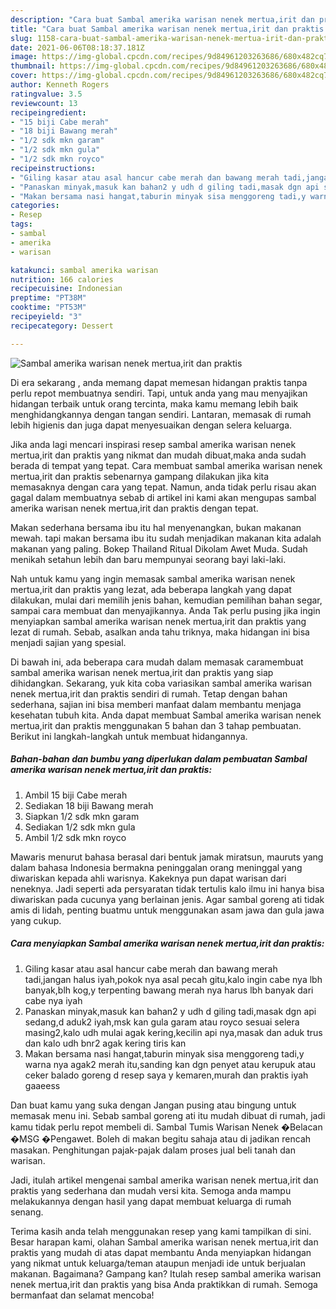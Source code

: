 ```yaml
---
description: "Cara buat Sambal amerika warisan nenek mertua,irit dan praktis yang lezat Untuk Jualan"
title: "Cara buat Sambal amerika warisan nenek mertua,irit dan praktis yang lezat Untuk Jualan"
slug: 1158-cara-buat-sambal-amerika-warisan-nenek-mertua-irit-dan-praktis-yang-lezat-untuk-jualan
date: 2021-06-06T08:18:37.181Z
image: https://img-global.cpcdn.com/recipes/9d84961203263686/680x482cq70/sambal-amerika-warisan-nenek-mertuairit-dan-praktis-foto-resep-utama.jpg
thumbnail: https://img-global.cpcdn.com/recipes/9d84961203263686/680x482cq70/sambal-amerika-warisan-nenek-mertuairit-dan-praktis-foto-resep-utama.jpg
cover: https://img-global.cpcdn.com/recipes/9d84961203263686/680x482cq70/sambal-amerika-warisan-nenek-mertuairit-dan-praktis-foto-resep-utama.jpg
author: Kenneth Rogers
ratingvalue: 3.5
reviewcount: 13
recipeingredient:
- "15 biji Cabe merah"
- "18 biji Bawang merah"
- "1/2 sdk mkn garam"
- "1/2 sdk mkn gula"
- "1/2 sdk mkn royco"
recipeinstructions:
- "Giling kasar atau asal hancur cabe merah dan bawang merah tadi,jangan halus iyah,pokok nya asal pecah gitu,kalo ingin cabe nya lbh banyak,blh kog,y terpenting bawang merah nya harus lbh banyak dari cabe nya iyah"
- "Panaskan minyak,masuk kan bahan2 y udh d giling tadi,masak dgn api sedang,d aduk2 iyah,msk kan gula garam atau royco sesuai selera masing2,kalo udh mulai agak kering,kecilin api nya,masak dan aduk trus dan kalo udh bnr2 agak kering tiris kan"
- "Makan bersama nasi hangat,taburin minyak sisa menggoreng tadi,y warna nya agak2 merah itu,sanding kan dgn penyet atau kerupuk atau ceker balado goreng d resep saya y kemaren,murah dan praktis iyah gaaeess"
categories:
- Resep
tags:
- sambal
- amerika
- warisan

katakunci: sambal amerika warisan 
nutrition: 166 calories
recipecuisine: Indonesian
preptime: "PT38M"
cooktime: "PT53M"
recipeyield: "3"
recipecategory: Dessert

---
```



![Sambal amerika warisan nenek mertua,irit dan praktis](https://img-global.cpcdn.com/recipes/9d84961203263686/680x482cq70/sambal-amerika-warisan-nenek-mertuairit-dan-praktis-foto-resep-utama.jpg)

Di era  sekarang , anda memang dapat memesan hidangan praktis tanpa perlu repot membuatnya sendiri. Tapi, untuk anda yang mau menyajikan hidangan terbaik untuk orang tercinta, maka kamu memang lebih baik menghidangkannya dengan tangan sendiri. Lantaran, memasak di rumah lebih higienis dan juga dapat menyesuaikan dengan selera keluarga.

Jika anda lagi mencari inspirasi resep sambal amerika warisan nenek mertua,irit dan praktis yang nikmat dan mudah dibuat,maka anda sudah berada di tempat yang tepat. Cara membuat sambal amerika warisan nenek mertua,irit dan praktis  sebenarnya gampang dilakukan jika kita memasaknya dengan cara yang tepat. Namun, anda tidak perlu risau akan gagal dalam membuatnya 
sebab di artikel ini kami akan mengupas sambal amerika warisan nenek mertua,irit dan praktis dengan tepat.  

Makan sederhana bersama ibu itu hal menyenangkan, bukan makanan mewah. tapi makan bersama ibu itu sudah menjadikan makanan kita adalah makanan yang paling. Bokep Thailand Ritual Dikolam Awet Muda. Sudah menikah setahun lebih dan baru mempunyai seorang bayi laki-laki.

Nah untuk kamu yang ingin memasak sambal amerika warisan nenek mertua,irit dan praktis yang lezat, ada beberapa langkah yang dapat dilakukan, mulai dari memilih jenis bahan, kemudian pemilihan bahan segar, sampai cara membuat dan menyajikannya. Anda Tak perlu pusing jika ingin menyiapkan sambal amerika warisan nenek mertua,irit dan praktis yang lezat di rumah. Sebab, asalkan anda  tahu triknya, maka hidangan ini bisa menjadi sajian yang spesial.

Di bawah ini, ada beberapa cara mudah dalam memasak caramembuat sambal amerika warisan nenek mertua,irit dan praktis yang siap dihidangkan. Sekarang, yuk kita coba variasikan sambal amerika warisan nenek mertua,irit dan praktis sendiri di rumah. Tetap dengan bahan sederhana, sajian ini bisa memberi manfaat dalam membantu menjaga kesehatan tubuh kita. Anda dapat membuat Sambal amerika warisan nenek mertua,irit dan praktis menggunakan 5 bahan dan 3 tahap pembuatan. Berikut ini langkah-langkah untuk membuat hidangannya.

<!--inarticleads1-->

##### Bahan-bahan dan bumbu yang diperlukan dalam pembuatan Sambal amerika warisan nenek mertua,irit dan praktis:

1. Ambil 15 biji Cabe merah
1. Sediakan 18 biji Bawang merah
1. Siapkan 1/2 sdk mkn garam
1. Sediakan 1/2 sdk mkn gula
1. Ambil 1/2 sdk mkn royco


Mawaris menurut bahasa berasal dari bentuk jamak miratsun, mauruts yang dalam bahasa Indonesia bermakna peninggalan orang meninggal yang diwariskan kepada ahli warisnya. Kakeknya pun dapat warisan dari neneknya. Jadi seperti ada persyaratan tidak tertulis kalo ilmu ini hanya bisa diwariskan pada cucunya yang berlainan jenis. Agar sambal goreng ati tidak amis di lidah, penting buatmu untuk menggunakan asam jawa dan gula jawa yang cukup. 

<!--inarticleads2-->

##### Cara menyiapkan Sambal amerika warisan nenek mertua,irit dan praktis:

1. Giling kasar atau asal hancur cabe merah dan bawang merah tadi,jangan halus iyah,pokok nya asal pecah gitu,kalo ingin cabe nya lbh banyak,blh kog,y terpenting bawang merah nya harus lbh banyak dari cabe nya iyah
1. Panaskan minyak,masuk kan bahan2 y udh d giling tadi,masak dgn api sedang,d aduk2 iyah,msk kan gula garam atau royco sesuai selera masing2,kalo udh mulai agak kering,kecilin api nya,masak dan aduk trus dan kalo udh bnr2 agak kering tiris kan
1. Makan bersama nasi hangat,taburin minyak sisa menggoreng tadi,y warna nya agak2 merah itu,sanding kan dgn penyet atau kerupuk atau ceker balado goreng d resep saya y kemaren,murah dan praktis iyah gaaeess


Dan buat kamu yang suka dengan Jangan pusing atau bingung untuk memasak menu ini. Sebab sambal goreng ati itu mudah dibuat di rumah, jadi kamu tidak perlu repot membeli di. Sambal Tumis Warisan Nenek �Belacan �MSG �Pengawet. Boleh di makan begitu sahaja atau di jadikan rencah masakan. Penghitungan pajak-pajak dalam proses jual beli tanah dan warisan. 

Jadi, itulah artikel mengenai  sambal amerika warisan nenek mertua,irit dan praktis  yang sederhana dan mudah versi kita. Semoga anda mampu melakukannya dengan hasil yang dapat membuat keluarga di rumah senang. 

Terima kasih anda telah menggunakan resep yang kami tampilkan di sini. Besar harapan kami, olahan  Sambal amerika warisan nenek mertua,irit dan praktis yang mudah di atas dapat membantu Anda menyiapkan hidangan yang nikmat untuk keluarga/teman ataupun menjadi ide untuk berjualan makanan. Bagaimana? Gampang kan? Itulah resep sambal amerika warisan nenek mertua,irit dan praktis yang bisa Anda praktikkan di rumah. Semoga bermanfaat dan selamat mencoba!

